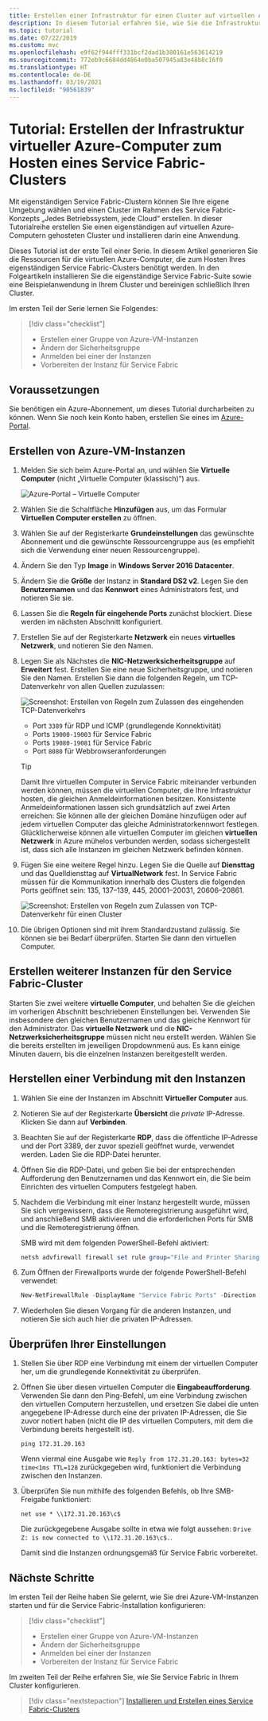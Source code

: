 ```yaml
---
title: Erstellen einer Infrastruktur für einen Cluster auf virtuellen Azure-Computern
description: In diesem Tutorial erfahren Sie, wie Sie die Infrastruktur von virtuellen Azure-Computern zum Ausführen eines Service Fabric-Clusters einrichten.
ms.topic: tutorial
ms.date: 07/22/2019
ms.custom: mvc
ms.openlocfilehash: e9f62f944fff331bcf2dad1b380161e563614219
ms.sourcegitcommit: 772eb9c6684dd4864e0ba507945a83e48b8c16f0
ms.translationtype: HT
ms.contentlocale: de-DE
ms.lasthandoff: 03/19/2021
ms.locfileid: "90561839"
---
```

# <a name="tutorial-create-azure-vm-infrastructure-to-host-a-service-fabric-cluster"></a>Tutorial: Erstellen der Infrastruktur virtueller Azure-Computer zum Hosten eines Service Fabric-Clusters

Mit eigenständigen Service Fabric-Clustern können Sie Ihre eigene Umgebung wählen und einen Cluster im Rahmen des Service Fabric-Konzepts „Jedes Betriebssystem, jede Cloud“ erstellen. In dieser Tutorialreihe erstellen Sie einen eigenständigen auf virtuellen Azure-Computern gehosteten Cluster und installieren darin eine Anwendung.

Dieses Tutorial ist der erste Teil einer Serie. In diesem Artikel generieren Sie die Ressourcen für die virtuellen Azure-Computer, die zum Hosten Ihres eigenständigen Service Fabric-Clusters benötigt werden. In den Folgeartikeln installieren Sie die eigenständige Service Fabric-Suite sowie eine Beispielanwendung in Ihrem Cluster und bereinigen schließlich Ihren Cluster.

Im ersten Teil der Serie lernen Sie Folgendes:

> [!div class="checklist"]
> * Erstellen einer Gruppe von Azure-VM-Instanzen
> * Ändern der Sicherheitsgruppe
> * Anmelden bei einer der Instanzen
> * Vorbereiten der Instanz für Service Fabric

## <a name="prerequisites"></a>Voraussetzungen

Sie benötigen ein Azure-Abonnement, um dieses Tutorial durcharbeiten zu können.  Wenn Sie noch kein Konto haben, erstellen Sie eines im [Azure-Portal](https://portal.azure.com).

## <a name="create-azure-virtual-machine-instances"></a>Erstellen von Azure-VM-Instanzen

1. Melden Sie sich beim Azure-Portal an, und wählen Sie **Virtuelle Computer** (nicht „Virtuelle Computer (klassisch)“) aus.

   ![Azure-Portal – Virtuelle Computer][az-console]

2. Wählen Sie die Schaltfläche **Hinzufügen** aus, um das Formular **Virtuellen Computer erstellen** zu öffnen.

3. Wählen Sie auf der Registerkarte **Grundeinstellungen** das gewünschte Abonnement und die gewünschte Ressourcengruppe aus (es empfiehlt sich die Verwendung einer neuen Ressourcengruppe).

4. Ändern Sie den Typ **Image** in **Windows Server 2016 Datacenter**. 
 
5. Ändern Sie die **Größe** der Instanz in **Standard DS2 v2**. Legen Sie den **Benutzernamen** und das **Kennwort** eines Administrators fest, und notieren Sie sie.

6. Lassen Sie die **Regeln für eingehende Ports** zunächst blockiert. Diese werden im nächsten Abschnitt konfiguriert.

7. Erstellen Sie auf der Registerkarte **Netzwerk** ein neues **virtuelles Netzwerk**, und notieren Sie den Namen.

8. Legen Sie als Nächstes die **NIC-Netzwerksicherheitsgruppe** auf **Erweitert** fest. Erstellen Sie eine neue Sicherheitsgruppe, und notieren Sie den Namen. Erstellen Sie dann die folgenden Regeln, um TCP-Datenverkehr von allen Quellen zuzulassen:

   ![Screenshot: Erstellen von Regeln zum Zulassen des eingehenden TCP-Datenverkehrs][sf-inbound]

   * Port `3389` für RDP und ICMP (grundlegende Konnektivität)
   * Ports `19000-19003` für Service Fabric
   * Ports `19080-19081` für Service Fabric
   * Port `8080` für Webbrowseranforderungen

   > [!TIP]
   > Damit Ihre virtuellen Computer in Service Fabric miteinander verbunden werden können, müssen die virtuellen Computer, die Ihre Infrastruktur hosten, die gleichen Anmeldeinformationen besitzen.  Konsistente Anmeldeinformationen lassen sich grundsätzlich auf zwei Arten erreichen: Sie können alle der gleichen Domäne hinzufügen oder auf jedem virtuellen Computer das gleiche Administratorkennwort festlegen. Glücklicherweise können alle virtuellen Computer im gleichen **virtuellen Netzwerk** in Azure mühelos verbunden werden, sodass sichergestellt ist, dass sich alle Instanzen im gleichen Netzwerk befinden können.

9. Fügen Sie eine weitere Regel hinzu. Legen Sie die Quelle auf **Diensttag** und das Quelldiensttag auf **VirtualNetwork** fest. In Service Fabric müssen für die Kommunikation innerhalb des Clusters die folgenden Ports geöffnet sein: 135, 137–139, 445, 20001–20031, 20606–20861.

   ![Screenshot: Erstellen von Regeln zum Zulassen von TCP-Datenverkehr für einen Cluster][vnet-inbound]

10. Die übrigen Optionen sind mit ihrem Standardzustand zulässig. Sie können sie bei Bedarf überprüfen. Starten Sie dann den virtuellen Computer.

## <a name="creating-more-instances-for-your-service-fabric-cluster"></a>Erstellen weiterer Instanzen für den Service Fabric-Cluster

Starten Sie zwei weitere **virtuelle Computer**, und behalten Sie die gleichen im vorherigen Abschnitt beschriebenen Einstellungen bei. Verwenden Sie insbesondere den gleichen Benutzernamen und das gleiche Kennwort für den Administrator. Das **virtuelle Netzwerk** und die **NIC-Netzwerksicherheitsgruppe** müssen nicht neu erstellt werden. Wählen Sie die bereits erstellten im jeweiligen Dropdownmenü aus. Es kann einige Minuten dauern, bis die einzelnen Instanzen bereitgestellt werden.

## <a name="connect-to-your-instances"></a>Herstellen einer Verbindung mit den Instanzen

1. Wählen Sie eine der Instanzen im Abschnitt **Virtueller Computer** aus.

2. Notieren Sie auf der Registerkarte **Übersicht** die *private* IP-Adresse. Klicken Sie dann auf **Verbinden**.

3. Beachten Sie auf der Registerkarte **RDP**, dass die öffentliche IP-Adresse und der Port 3389, der zuvor speziell geöffnet wurde, verwendet werden. Laden Sie die RDP-Datei herunter.
 
4. Öffnen Sie die RDP-Datei, und geben Sie bei der entsprechenden Aufforderung den Benutzernamen und das Kennwort ein, die Sie beim Einrichten des virtuellen Computers festgelegt haben.

5. Nachdem die Verbindung mit einer Instanz hergestellt wurde, müssen Sie sich vergewissern, dass die Remoteregistrierung ausgeführt wird, und anschließend SMB aktivieren und die erforderlichen Ports für SMB und die Remoteregistrierung öffnen.

   SMB wird mit dem folgenden PowerShell-Befehl aktiviert:

   ```powershell
   netsh advfirewall firewall set rule group="File and Printer Sharing" new enable=Yes
   ```

6. Zum Öffnen der Firewallports wurde der folgende PowerShell-Befehl verwendet:

   ```powershell
   New-NetFirewallRule -DisplayName "Service Fabric Ports" -Direction Inbound -Action Allow -RemoteAddress LocalSubnet -Protocol TCP -LocalPort 135, 137-139, 445
   ```

7. Wiederholen Sie diesen Vorgang für die anderen Instanzen, und notieren Sie sich auch hier die privaten IP-Adressen.

## <a name="verify-your-settings"></a>Überprüfen Ihrer Einstellungen

1. Stellen Sie über RDP eine Verbindung mit einem der virtuellen Computer her, um die grundlegende Konnektivität zu überprüfen.

2. Öffnen Sie über diesen virtuellen Computer die **Eingabeaufforderung**. Verwenden Sie dann den Ping-Befehl, um eine Verbindung zwischen den virtuellen Computern herzustellen, und ersetzen Sie dabei die unten angegebene IP-Adresse durch eine der privaten IP-Adressen, die Sie zuvor notiert haben (nicht die IP des virtuellen Computers, mit dem die Verbindung bereits hergestellt ist).

   ```
   ping 172.31.20.163
   ```

   Wenn viermal eine Ausgabe wie `Reply from 172.31.20.163: bytes=32 time<1ms TTL=128` zurückgegeben wird, funktioniert die Verbindung zwischen den Instanzen.

3. Überprüfen Sie nun mithilfe des folgenden Befehls, ob Ihre SMB-Freigabe funktioniert:

   ```
   net use * \\172.31.20.163\c$
   ```

   Die zurückgegebene Ausgabe sollte in etwa wie folgt aussehen: `Drive Z: is now connected to \\172.31.20.163\c$.`.


   Damit sind die Instanzen ordnungsgemäß für Service Fabric vorbereitet.

## <a name="next-steps"></a>Nächste Schritte

Im ersten Teil der Reihe haben Sie gelernt, wie Sie drei Azure-VM-Instanzen starten und für die Service Fabric-Installation konfigurieren:

> [!div class="checklist"]
> * Erstellen einer Gruppe von Azure-VM-Instanzen
> * Ändern der Sicherheitsgruppe
> * Anmelden bei einer der Instanzen
> * Vorbereiten der Instanz für Service Fabric

Im zweiten Teil der Reihe erfahren Sie, wie Sie Service Fabric in Ihrem Cluster konfigurieren.

> [!div class="nextstepaction"]
> [Installieren und Erstellen eines Service Fabric-Clusters](service-fabric-tutorial-standalone-create-service-fabric-cluster.md)

<!-- IMAGES -->
[az-console]: ./media/service-fabric-tutorial-standalone-azure-create-infrastructure/az-console.png
[sf-inbound]: ./media/service-fabric-tutorial-standalone-azure-create-infrastructure/sf-inbound.png
[vnet-inbound]: ./media/service-fabric-tutorial-standalone-azure-create-infrastructure/vnet-inbound.png
